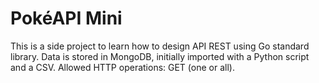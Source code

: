 # PokéAPI Mini
This is a side project to learn how to design API REST using Go standard library.
Data is stored in MongoDB, initially imported with a Python script and a CSV.
Allowed HTTP operations: GET (one or all).

